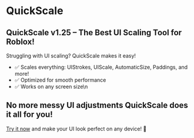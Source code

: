 # QuickScale
## QuickScale v1.25 – The Best UI Scaling Tool for Roblox!
Struggling with UI scaling? QuickScale makes it easy!

- ✅ Scales everything: UIStrokes, UIScale, AutomaticSize, Paddings, and more!
- ✅ Optimized for smooth performance
- ✅ Works on any screen size\n

## No more messy UI adjustments QuickScale does it all for you!
[Try it now](https://create.roblox.com/store/asset/114904630025377/QuickScale) and make your UI look perfect on any device! 🚀
